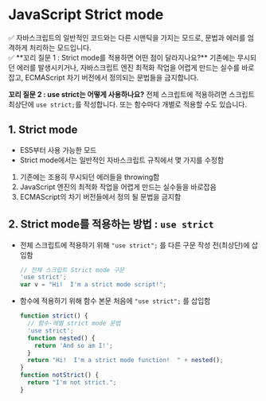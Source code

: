 # JavaScript Strict mode

<aside>
✅ 자바스크립트의 일반적인 코드와는 다른 시맨틱을 가지는 모드로, 문법과 에러를 엄격하게 처리하는 모드입니다.

</aside>

<aside>
✅ **꼬리 질문 1 : Strict mode를 적용하면 어떤 점이 달라지나요?**
기존에는 무시되던 에러를 발생시키거나, 자바스크립트 엔진 최적화 작업을 어렵게 만드는 실수를 바로잡고, ECMAScript 차기 버전에서 정의되는 문법들을 금지합니다.

**꼬리 질문 2 : use strict는 어떻게 사용하나요?**
전체 스크립트에 적용하려면 스크립트 최상단에 `use strict;`를 작성합니다. 또는 함수마다 개별로 적용할 수도 있습니다.

</aside>

## 1. Strict mode

- ES5부터 사용 가능한 모드
- Strict mode에서는 일반적인 자바스크립트 규칙에서 몇 가지를 수정함

1. 기존에는 조용히 무시되던 에러들을 throwing함
2. JavaScript 엔진의 최적화 작업을 어렵게 만드는 실수들을 바로잡음
3. ECMAScript의 차기 버전들에서 정의 될 문법을 금지함

## 2. Strict mode를 적용하는 방법 : `use strict`

- 전체 스크립트에 적용하기 위해 `"use strict";` 를 다른 구문 작성 전(최상단)에 삽입함
  ```jsx
  // 전체 스크립트 Strict mode 구문
  'use strict';
  var v = "Hi!  I'm a strict mode script!";
  ```
- 함수에 적용하기 위해 함수 본문 처음에 `"use strict";` 를 삽입함
  ```jsx
  function strict() {
    // 함수-레벨 strict mode 문법
    'use strict';
    function nested() {
      return 'And so am I!';
    }
    return "Hi!  I'm a strict mode function!  " + nested();
  }
  function notStrict() {
    return "I'm not strict.";
  }
  ```

